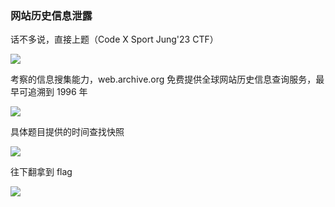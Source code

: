 ### 网站历史信息泄露

话不多说，直接上题（Code X Sport Jung'23 CTF）

![](https://pic1.imgdb.cn/item/67b06a7bd0e0a243d4ffa008.jpg)

考察的信息搜集能力，web.archive.org 免费提供全球网站历史信息查询服务，最早可追溯到 1996 年

![](https://pic1.imgdb.cn/item/67b06a96d0e0a243d4ffa00d.jpg)

具体题目提供的时间查找快照

![](https://pic1.imgdb.cn/item/67b06aaad0e0a243d4ffa00e.jpg)

往下翻拿到 flag

![](https://pic1.imgdb.cn/item/67b06abed0e0a243d4ffa011.jpg)